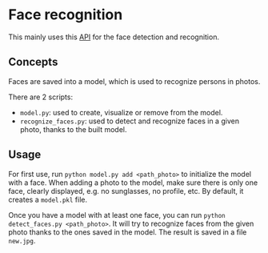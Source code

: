 # Face recognition

This mainly uses this [API](https://github.com/ageitgey/face_recognition) for the face detection and recognition.

## Concepts

Faces are saved into a model, which is used to recognize persons in photos.

There are 2 scripts:
* `model.py`: used to create, visualize or remove from the model.
* `recognize_faces.py`: used to detect and recognize faces in a given photo, thanks to the built model.

## Usage

For first use, run `python model.py add <path_photo>` to initialize the model with a face. When adding a photo to the model, make sure there is only one face, clearly displayed, e.g. no sunglasses, no profile, etc.
By default, it creates a `model.pkl` file.

Once you have a model with at least one face, you can run `python detect_faces.py <path_photo>`. It will try to recognize faces from the given photo thanks to the ones saved in the model. The result is saved in a file `new.jpg`.
